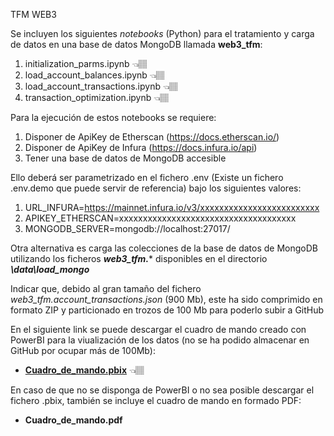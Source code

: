 TFM WEB3

Se incluyen los siguientes *notebooks* (Python) para el tratamiento y carga de datos en una base de datos MongoDB llamada **web3_tfm**:  
1. initialization_parms.ipynb      👈🏽
2. load_account_balances.ipynb     👈🏽
3. load_account_transactions.ipynb 👈🏽
4. transaction_optimization.ipynb  👈🏽

Para la ejecución de estos notebooks se requiere:
1. Disponer de ApiKey de Etherscan (https://docs.etherscan.io/)
2. Disponer de ApiKey de Infura (https://docs.infura.io/api)
3. Tener una base de datos de MongoDB accesible

Ello deberá ser parametrizado en el fichero .env (Existe un fichero .env.demo que puede servir de referencia) bajo los siguientes valores:
1. URL_INFURA=https://mainnet.infura.io/v3/xxxxxxxxxxxxxxxxxxxxxxxxx
2. APIKEY_ETHERSCAN=xxxxxxxxxxxxxxxxxxxxxxxxxxxxxxxxxxxxx
3. MONGODB_SERVER=mongodb://localhost:27017/

Otra alternativa es carga las colecciones de la base de datos de MongoDB utilizando los ficheros ***web3_tfm.**** disponibles en el directorio ***\data\load_mongo***

Indicar que, debido al gran tamaño del fichero *web3_tfm.account_transactions.json* (900 Mb), este ha sido comprimido en formato ZIP y particionado en trozos de 100 Mb para poderlo subir a GitHub

En el siguiente link se puede descargar el cuadro de mando creado con PowerBI para la viualización de los datos (no se ha podido almacenar en GitHub por ocupar más de 100Mb):
- **[Cuadro_de_mando.pbix](https://drive.google.com/file/d/1HHcurbpmCao7ZdjpYYFwWYYvgg3mFHQQ/view?usp=sharing)** 👈🏽

En caso de que no se disponga de PowerBI o no sea posible descargar el fichero .pbix, también se incluye el cuadro de mando en formado PDF:
- **Cuadro_de_mando.pdf**